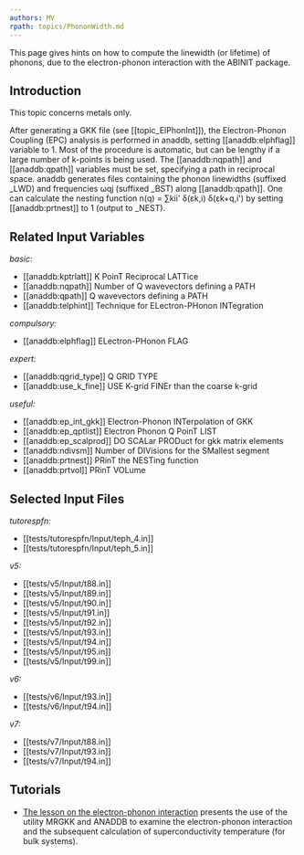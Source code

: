 ```yaml
---
authors: MV
rpath: topics/PhononWidth.md
---
```

<!--
This file is automatically generated by mksite.py. All changes will be lost.
Change the input yaml files or the python code
-->

This page gives hints on how to compute the linewidth (or lifetime) of phonons, due to the electron-phonon
interaction with the ABINIT package.

## Introduction

This topic concerns metals only.

After generating a GKK file (see [[topic_ElPhonInt]]), the Electron-Phonon
Coupling (EPC) analysis is performed in anaddb, setting [[anaddb:elphflag]]
variable to 1. Most of the procedure is automatic, but can be lengthy if a
large number of k-points is being used. The [[anaddb:nqpath]] and
[[anaddb:qpath]] variables must be set, specifying a path in reciprocal space.
anaddb generates files containing the phonon linewidths (suffixed _LWD) and
frequencies ωqj (suffixed _BST) along [[anaddb:qpath]]. One can calculate the
nesting function n(q) = ∑kii' δ(εk,i) δ(εk+q,i') by setting [[anaddb:prtnest]]
to 1 (output to _NEST).



## Related Input Variables

*basic:*

- [[anaddb:kptrlatt]]  K PoinT Reciprocal LATTice
- [[anaddb:nqpath]]  Number of Q wavevectors defining a PATH
- [[anaddb:qpath]]  Q wavevectors defining a PATH
- [[anaddb:telphint]]  Technique for ELectron-PHonon INTegration
 
*compulsory:*

- [[anaddb:elphflag]]  ELectron-PHonon FLAG
 
*expert:*

- [[anaddb:qgrid_type]]  Q GRID TYPE
- [[anaddb:use_k_fine]]  USE K-grid FINEr than the coarse k-grid
 
*useful:*

- [[anaddb:ep_int_gkk]]  Electron-Phonon INTerpolation of GKK
- [[anaddb:ep_qptlist]]  Electron Phonon Q PoinT LIST
- [[anaddb:ep_scalprod]]  DO SCALar PRODuct for gkk matrix elements
- [[anaddb:ndivsm]]  Number of DIVisions for the SMallest segment
- [[anaddb:prtnest]]  PRinT the NESTing function
- [[anaddb:prtvol]]  PRinT VOLume
 

## Selected Input Files

*tutorespfn:*

- [[tests/tutorespfn/Input/teph_4.in]]
- [[tests/tutorespfn/Input/teph_5.in]]
 
*v5:*

- [[tests/v5/Input/t88.in]]
- [[tests/v5/Input/t89.in]]
- [[tests/v5/Input/t90.in]]
- [[tests/v5/Input/t91.in]]
- [[tests/v5/Input/t92.in]]
- [[tests/v5/Input/t93.in]]
- [[tests/v5/Input/t94.in]]
- [[tests/v5/Input/t95.in]]
- [[tests/v5/Input/t99.in]]
 
*v6:*

- [[tests/v6/Input/t93.in]]
- [[tests/v6/Input/t94.in]]
 
*v7:*

- [[tests/v7/Input/t88.in]]
- [[tests/v7/Input/t93.in]]
- [[tests/v7/Input/t94.in]]
 

## Tutorials

* [The lesson on the electron-phonon interaction](../../tutorial/generated_files/lesson_eph.html) presents the use of the utility MRGKK and ANADDB to examine the electron-phonon interaction and the subsequent calculation of superconductivity temperature (for bulk systems).

